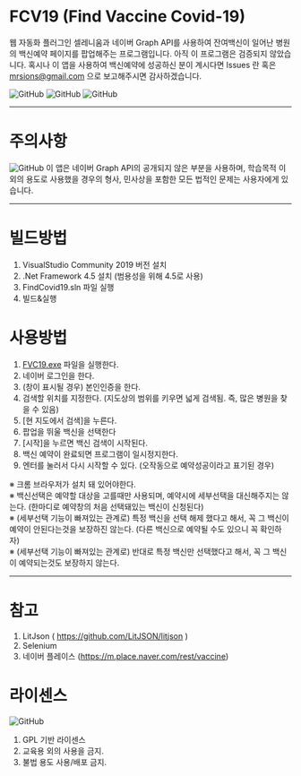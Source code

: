 # FCV19 (Find Vaccine Covid-19)

웹 자동화 플러그인 셀레니움과 네이버 Graph API를 사용하여 잔여백신이 일어난 병원의 백신예약 페이지를 팝업해주는 프로그램입니다.
아직 이 프로그램은 검증되지 않았습니다. 혹시나 이 앱을 사용하여 백신예약에 성공하신 분이 계시다면 Issues 란 혹은 mrsions@gmail.com 으로 보고해주시면 감사하겠습니다.

![GitHub](https://img.shields.io/badge/-.NET%20Framework%204.5-512BD4?style=float-square&logo=.NET)
![GitHub](https://img.shields.io/badge/-LitJson-000000?style=float-square&logo=JSON)
![GitHub](https://img.shields.io/badge/-Chrome-7F0000?style=float-square&logo=Chrome%20Browser)

<hr>

# 주의사항

![GitHub](https://img.shields.io/badge/-주의사항-F40D12?style=float-square&logo=AdBlock)
이 앱은 네이버 Graph API의 공개되지 않은 부분을 사용하며, 학습목적 이외의 용도로 사용했을 경우의 형사, 민사상을 포함한 모든 법적인 문제는 사용자에게 있습니다.

<hr>

# 빌드방법

1. VisualStudio Community 2019 버전 설치
2. .Net Framework 4.5 설치 (범용성을 위해 4.5로 사용)
3. FindCovid19.sln 파일 실행
4. 빌드&실행

# 사용방법

1. [FVC19.exe](https://github.com/mrsions/FindCovid19/releases) 파일을  실행한다.
2. 네이버 로그인을 한다.
3. (창이 표시될 경우) 본인인증을 한다.
6. 검색할 위치를 지정한다. (지도상의 범위를 키우면 넓게 검색됨. 즉, 많은 병원을 찾을 수 있음)
7. [현 지도에서 검색]을 누른다.
8. 팝업을 뛰울 백신을 선택한다 
9. [시작]을 누르면 백신 검색이 시작된다.
10. 백신 예약이 완료되면 프로그램이 일시정지한다. 
11. 엔터를 눌러서 다시 시작할 수 있다. (오작동으로 예약성공이라고 표기된 경우)

※ 크롬 브라우저가 설치 돼 있어야한다.<br>
※ 백신선택은 예약할 대상을 고를때만 사용되며, 예약시에 세부선택을 대신해주지는 않는다. (한마디로 예약창의 처음 선택돼있는 백신이 신청된다)<br>
※ (세부선택 기능이 빠져있는 관계로) 특정 백신을 선택 해제 했다고 해서, 꼭 그 백신이 예약이 안된다는것을 보장하진 않는다. (다른 백신으로 예약될 수도 있으니 꼭 확인하자)<br>
※ (세부선택 기능이 빠져있는 관계로) 반대로 특정 백신만 선택했다고 해서, 꼭 그 백신이 예약되는것도 보장하지 않는다. <br>

<hr>

# 참고

1. LitJson ( https://github.com/LitJSON/litjson )
1. Selenium
2. 네이버 플레이스 (https://m.place.naver.com/rest/vaccine)

# 라이센스
![GitHub](https://img.shields.io/badge/License-GPL-green?style=float-square)
1. GPL 기반 라이센스
2. 교육용 외의 사용을 금지.
4. 불법 용도 사용/배포 금지.
